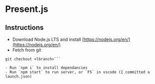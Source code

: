 # Present.js

## Instructions
- Download Node.js LTS and install [https://nodejs.org/en/](https://nodejs.org/en/)
- Fetch from git  

```git fetch <remote> <rbranch>:<lbranch>  
git checkout <lbranch>```  

- Run `npm i` to install dependancies
- Run `npm start` to run server, or `F5` in vscode (I committed a launch.json)